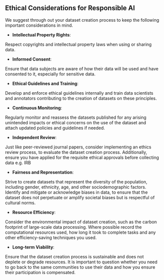 
## Ethical Considerations for Responsible AI
We suggest through out your dataset creation process to keep the following important considerations in mind. 

* **Intellectual Property Rights**: 

Respect copyrights and intellectual property laws when using or sharing data.



* **Informed Consent**: 

Ensure that data subjects are aware of how their data will be used and have consented to it, especially for sensitive data.



* **Ethical Guidelines and Training**: 

Develop and enforce ethical guidelines internally and train data scientists and annotators contributing to the creation of datasets on these principles.



* **Continuous Monitoring**: 

Regularly monitor and reassess the datasets published for any arising unintended impacts or ethical concerns on the use of the dataset and attach updated policies and guidelines if needed. 



* **Independent Review**:

Just like peer-reviewed journal papers, consider implementing an ethics review process, to evaluate the dataset creation process. Additionally, ensure you have applied for the requisite ethical approvals before collecting data e.g. IRB



* **Fairness and Representation**:

Strive to create datasets that represent the diversity of the population, including gender, ethnicity, age, and other sociodemographic factors. Identify and mitigate or acknowledge biases in data, to ensure that the dataset does not perpetuate or amplify societal biases but is respectful of cultural norms.



* **Resource Efficiency**: 

Consider the environmental impact of dataset creation, such as the carbon footprint of large-scale data processing. Where possible record the computational resources used, how long it took to complete tasks and any other efficiency-saving techniques you used.



* **Long-term Viability**:

Ensure that the dataset creation process is sustainable and does not deplete or degrade resources. It is important to question whether you need to go back to the same communities to use their data and how you ensure their participation is compensated.